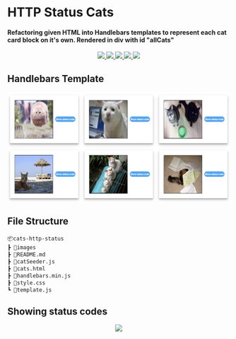 # HTTP Status Cats
#### Refactoring given HTML into Handlebars templates to represent each cat card block on it's own. Rendered in div with id "allCats"


<p align='center'>
    <a href='https://github.com/rdrachenberg/fisher-recorder/blob/master/index.html'> 
        <img src='https://img.shields.io/badge/HTML-63.5%25-orange?style=plastic&logo=HTML5&logoColor=orange'>
    </a>
    <a href='https://github.com/rdrachenberg/fisher-recorder/blob/master/app.js'>
        <img src='https://img.shields.io/badge/JavaScript-29.3%25-yellow?style=plastic&logo=javascript'>
    </a>
    <a href='https://github.com/rdrachenberg/fisher-recorder/blob/master/index.html'>
        <img src='https://img.shields.io/badge/CSS-7.2%25-purple?style=plascit&logo=CSS3&logoColor=purple'>
    </a>
    <a href='https://github.com/rdrachenberg'>
        <img src='https://img.shields.io/badge/Made%20by-rDrachenberg-success?style=plastic&logo=visual-studio-code&logoColor=blue'>
    </a>
    <a href='mailto:RyanDrachenberg@gmail.com'>
        <img src='https://img.shields.io/badge/Ask%20me-anything-1abc9c.svg'>
    </a>
</p>

## Handlebars Template 
<p align="center">
    <img src="./images/catsREADME.png">
</p>

## File Structure 
    📦cats-http-status
    ┣ 📂images
    ┣ 📜README.md
    ┣ 📜catSeeder.js
    ┣ 📜cats.html
    ┣ 📜handlebars.min.js
    ┣ 📜style.css
    ┗ 📜template.js

## Showing status codes
<p align="center">
    <img src="./images/catGifREADME.gif">
</p>